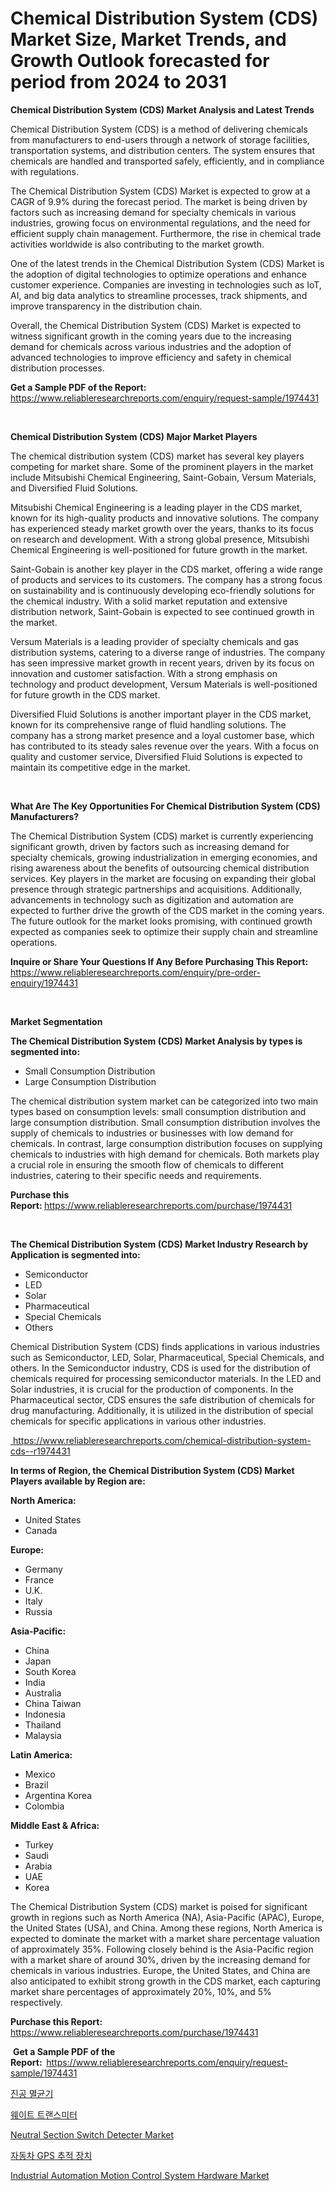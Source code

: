 <p><h1>Chemical Distribution System (CDS) Market Size, Market Trends, and Growth Outlook forecasted for period from 2024 to 2031</h1></p><p><strong>Chemical Distribution System (CDS) Market Analysis and Latest Trends</strong></p>
<p><p>Chemical Distribution System (CDS) is a method of delivering chemicals from manufacturers to end-users through a network of storage facilities, transportation systems, and distribution centers. The system ensures that chemicals are handled and transported safely, efficiently, and in compliance with regulations.</p><p>The Chemical Distribution System (CDS) Market is expected to grow at a CAGR of 9.9% during the forecast period. The market is being driven by factors such as increasing demand for specialty chemicals in various industries, growing focus on environmental regulations, and the need for efficient supply chain management. Furthermore, the rise in chemical trade activities worldwide is also contributing to the market growth.</p><p>One of the latest trends in the Chemical Distribution System (CDS) Market is the adoption of digital technologies to optimize operations and enhance customer experience. Companies are investing in technologies such as IoT, AI, and big data analytics to streamline processes, track shipments, and improve transparency in the distribution chain.</p><p>Overall, the Chemical Distribution System (CDS) Market is expected to witness significant growth in the coming years due to the increasing demand for chemicals across various industries and the adoption of advanced technologies to improve efficiency and safety in chemical distribution processes.</p></p>
<p><strong>Get a Sample PDF of the Report:&nbsp;</strong> <a href="https://www.reliableresearchreports.com/enquiry/request-sample/1974431">https://www.reliableresearchreports.com/enquiry/request-sample/1974431</a></p>
<p>&nbsp;</p>
<p><strong>Chemical Distribution System (CDS) Major Market Players</strong></p>
<p><p>The chemical distribution system (CDS) market has several key players competing for market share. Some of the prominent players in the market include Mitsubishi Chemical Engineering, Saint-Gobain, Versum Materials, and Diversified Fluid Solutions.</p><p>Mitsubishi Chemical Engineering is a leading player in the CDS market, known for its high-quality products and innovative solutions. The company has experienced steady market growth over the years, thanks to its focus on research and development. With a strong global presence, Mitsubishi Chemical Engineering is well-positioned for future growth in the market.</p><p>Saint-Gobain is another key player in the CDS market, offering a wide range of products and services to its customers. The company has a strong focus on sustainability and is continuously developing eco-friendly solutions for the chemical industry. With a solid market reputation and extensive distribution network, Saint-Gobain is expected to see continued growth in the market.</p><p>Versum Materials is a leading provider of specialty chemicals and gas distribution systems, catering to a diverse range of industries. The company has seen impressive market growth in recent years, driven by its focus on innovation and customer satisfaction. With a strong emphasis on technology and product development, Versum Materials is well-positioned for future growth in the CDS market.</p><p>Diversified Fluid Solutions is another important player in the CDS market, known for its comprehensive range of fluid handling solutions. The company has a strong market presence and a loyal customer base, which has contributed to its steady sales revenue over the years. With a focus on quality and customer service, Diversified Fluid Solutions is expected to maintain its competitive edge in the market.</p></p>
<p>&nbsp;</p>
<p><strong>What Are The Key Opportunities For Chemical Distribution System (CDS) Manufacturers?</strong></p>
<p><p>The Chemical Distribution System (CDS) market is currently experiencing significant growth, driven by factors such as increasing demand for specialty chemicals, growing industrialization in emerging economies, and rising awareness about the benefits of outsourcing chemical distribution services. Key players in the market are focusing on expanding their global presence through strategic partnerships and acquisitions. Additionally, advancements in technology such as digitization and automation are expected to further drive the growth of the CDS market in the coming years. The future outlook for the market looks promising, with continued growth expected as companies seek to optimize their supply chain and streamline operations.</p></p>
<p><strong>Inquire or Share Your Questions If Any Before Purchasing This Report:</strong> <a href="https://www.reliableresearchreports.com/enquiry/pre-order-enquiry/1974431">https://www.reliableresearchreports.com/enquiry/pre-order-enquiry/1974431</a></p>
<p>&nbsp;</p>
<p><strong>Market Segmentation</strong></p>
<p><strong>The Chemical Distribution System (CDS) Market Analysis by types is segmented into:</strong></p>
<p><ul><li>Small Consumption Distribution</li><li>Large Consumption Distribution</li></ul></p>
<p><p>The chemical distribution system market can be categorized into two main types based on consumption levels: small consumption distribution and large consumption distribution. Small consumption distribution involves the supply of chemicals to industries or businesses with low demand for chemicals. In contrast, large consumption distribution focuses on supplying chemicals to industries with high demand for chemicals. Both markets play a crucial role in ensuring the smooth flow of chemicals to different industries, catering to their specific needs and requirements.</p></p>
<p><strong>Purchase this Report:&nbsp;</strong><a href="https://www.reliableresearchreports.com/purchase/1974431">https://www.reliableresearchreports.com/purchase/1974431</a></p>
<p>&nbsp;</p>
<p><strong>The Chemical Distribution System (CDS) Market Industry Research by Application is segmented into:</strong></p>
<p><ul><li>Semiconductor</li><li>LED</li><li>Solar</li><li>Pharmaceutical</li><li>Special Chemicals</li><li>Others</li></ul></p>
<p><p>Chemical Distribution System (CDS) finds applications in various industries such as Semiconductor, LED, Solar, Pharmaceutical, Special Chemicals, and others. In the Semiconductor industry, CDS is used for the distribution of chemicals required for processing semiconductor materials. In the LED and Solar industries, it is crucial for the production of components. In the Pharmaceutical sector, CDS ensures the safe distribution of chemicals for drug manufacturing. Additionally, it is utilized in the distribution of special chemicals for specific applications in various other industries.</p></p>
<p><a href="https://www.reliableresearchreports.com/chemical-distribution-system-cds--r1974431">&nbsp;https://www.reliableresearchreports.com/chemical-distribution-system-cds--r1974431</a></p>
<p><strong>In terms of Region, the Chemical Distribution System (CDS) Market Players available by Region are:</strong></p>
<p>
    <p> <strong> North America: </strong>
        <ul>
            <li>United States</li>
            <li>Canada</li>
        </ul>
        </p> 
    <p> <strong> Europe: </strong>
        <ul>
            <li>Germany</li>
            <li>France</li>
            <li>U.K.</li>
            <li>Italy</li>
            <li>Russia</li>
        </ul>
        </p> 
    <p> <strong> Asia-Pacific: </strong>
        <ul>
            <li>China</li>
            <li>Japan</li>
            <li>South Korea</li>
            <li>India</li>
            <li>Australia</li>
            <li>China Taiwan</li>
            <li>Indonesia</li>
            <li>Thailand</li>
            <li>Malaysia</li>
        </ul>
        </p> 
    <p> <strong> Latin America: </strong>
        <ul>
            <li>Mexico</li>
            <li>Brazil</li>
            <li>Argentina Korea</li>
            <li>Colombia</li>
        </ul>
        </p> 
    <p> <strong> Middle East & Africa: </strong>
        <ul>
            <li>Turkey</li>
            <li>Saudi</li>
            <li>Arabia</li>
            <li>UAE</li>
            <li>Korea</li>
        </ul>
    </p>
    </p>
<p><p>The Chemical Distribution System (CDS) market is poised for significant growth in regions such as North America (NA), Asia-Pacific (APAC), Europe, the United States (USA), and China. Among these regions, North America is expected to dominate the market with a market share percentage valuation of approximately 35%. Following closely behind is the Asia-Pacific region with a market share of around 30%, driven by the increasing demand for chemicals in various industries. Europe, the United States, and China are also anticipated to exhibit strong growth in the CDS market, each capturing market share percentages of approximately 20%, 10%, and 5% respectively.</p></p>
<p><strong>Purchase this Report: </strong><a href="https://www.reliableresearchreports.com/purchase/1974431">https://www.reliableresearchreports.com/purchase/1974431</a></p>
<p>&nbsp;<strong>Get a Sample PDF of the Report:&nbsp;&nbsp;</strong><a href="https://www.reliableresearchreports.com/enquiry/request-sample/1974431">https://www.reliableresearchreports.com/enquiry/request-sample/1974431</a></p>
<p><strong></strong></p>
<p><p><a href="https://medium.com/@munchkin678568/%EC%A7%84%EA%B3%B5-%EC%82%B4%EA%B7%A0%EA%B8%B0-%EC%8B%9C%EC%9E%A5-%EB%B6%84%EC%84%9D-%EA%B8%80%EB%A1%9C%EB%B2%8C-%EC%82%B0%EC%97%85-%EC%A0%84%EB%A7%9D-%EB%B0%8F-%EC%98%88%EC%B8%A1-2024%EB%85%84%EB%B6%80%ED%84%B0-2031%EB%85%84-9bb0adf8ef52">진공 멸균기</a></p><p><a href="https://medium.com/@eltaroberts01/%EB%AC%B4%EA%B2%8C-%EB%B3%80%EC%86%A1%EA%B8%B0-%EC%8B%9C%EC%9E%A5-%EB%B3%B4%EA%B3%A0%EC%84%9C%EB%8A%94-%EC%9D%B4-%EC%8B%9C%EC%9E%A5%EC%9D%98-%EC%B5%9C%EC%8B%A0-%ED%8A%B8%EB%A0%8C%EB%93%9C%EC%99%80-%EC%84%B1%EC%9E%A5-%EA%B8%B0%ED%9A%8C%EB%A5%BC-%EB%B3%B4%EC%97%AC%EC%A4%8D%EB%8B%88%EB%8B%A4-e965aa9a9917">웨이트 트랜스미터</a></p><p><a href="https://www.linkedin.com/pulse/neutral-section-switch-detecter-market-size-cagr-trends-3jk8e?trackingId=5oy1%2Fq3Xgno1vej%2FFqnK0g%3D%3D">Neutral Section Switch Detecter Market</a></p><p><a href="https://github.com/solomonbode85/Market-Research-Report-List-1/blob/main/248622741106.md">자동차 GPS 추적 장치</a></p><p><a href="https://github.com/dimitrishawkinswaynenp91rgz/Market-Research-Report-List-2/blob/main/industrial-automation-motion-control-system-hardware-market.md">Industrial Automation Motion Control System Hardware Market</a></p></p>